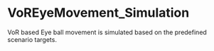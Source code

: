 # VoREyeMovement_Simulation
VoR based Eye ball movement is simulated based on the predefined scenario targets. 
